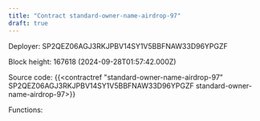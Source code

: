 ```yaml
---
title: "Contract standard-owner-name-airdrop-97"
draft: true
---
```

Deployer: SP2QEZ06AGJ3RKJPBV14SY1V5BBFNAW33D96YPGZF


 



Block height: 167618 (2024-09-28T01:57:42.000Z)

Source code: {{<contractref "standard-owner-name-airdrop-97" SP2QEZ06AGJ3RKJPBV14SY1V5BBFNAW33D96YPGZF standard-owner-name-airdrop-97>}}

Functions:


